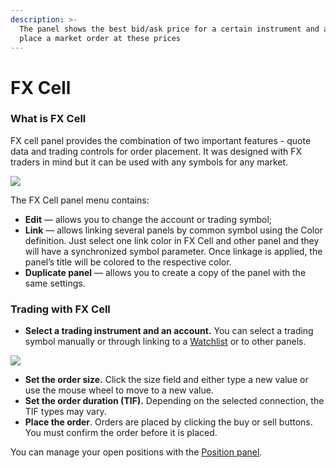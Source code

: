 ```yaml
---
description: >-
  The panel shows the best bid/ask price for a certain instrument and allows to
  place a market order at these prices
---
```


# FX Cell

### What is FX Cell

FX cell panel provides the combination of two important features - quote data and trading controls for order placement. It was designed with FX traders in mind but it can be used with any symbols for any market.

![ ](../../.gitbook/assets/fx-cell-general-view.png)

The FX Cell panel menu contains:

* **Edit**  — allows you to change the account or trading symbol;
* **Link**  —  allows linking several panels by common symbol using the Color definition. Just select one link color in FX Cell and other panel and they will have a synchronized symbol parameter. Once linkage is applied, the panel’s title will be colored to the respective color.
* **Duplicate panel** — allows you to create a copy of the panel with the same settings.

### Trading with FX Cell

* **Select a trading instrument and an account.** You can select a trading symbol manually or through linking to a [Watchlist](https://kb.flowtrade.com/analytics-panels/watchlist) or to other panels.

![](../../.gitbook/assets/fx-cell-select-the-symbol.png)

* **Set the order size.** Click the size field and either type a new value or use the mouse wheel to move to a new value.
* **Set the order duration \(TIF\).** Depending on the selected connection, the TIF types may vary.
* **Place the order**. Orders are placed by clicking the buy or sell buttons. You must confirm the order before it is placed.

You can manage your open positions with the [Position panel](https://kb.flowtrade.com/portfolio-panels/positions).


